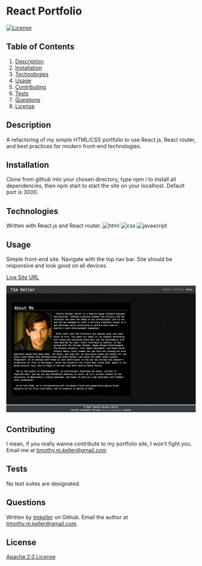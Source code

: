 # React Portfolio

[![License](https://img.shields.io/badge/License-Apache%202.0-blue.svg)](https://opensource.org/licenses/Apache-2.0)

## Table of Contents
1. [Description](#description)
2. [Installation](#installation)
3. [Technologies](#technologies)
4. [Usage](#usage)
5. [Contributing](#contributing)
6. [Tests](#tests)
7. [Questions](#questions)
8. [License](#license)
## Description
A refactoring of my simple HTML/CSS portfolio to use React.js, React router, and best practices for modern front-end technologies.

## Installation
Clone from github into your chosen directory, type npm i to install all dependencies, then npm start to start the site on your localhost. Default port is 3000.

## Technologies
Written with React.js and React router.
![html](https://img.shields.io/badge/html-9.0%25-red)
![css](https://img.shields.io/badge/css-16.3%25-purple)
![javascript](https://img.shields.io/badge/javascript-74.7%25-yellow)

## Usage
Simple front-end site. Navigate with the top nav bar. Site should be responsive and look good on all devices.

[Live Site URL](https://tmk-react-portfolio.herokuapp.com/)

![Index mockup](./assets/portfolio-index.jpg)

## Contributing
I mean, if you really wanna contribute to my portfolio site, I won't fight you. Email me at timothy.m.keller@gmail.com

## Tests
No test suites are designated.

## Questions
Written by [tmkeller](https://github.com/tmkeller) on Github.
Email the author at timothy.m.keller@gmail.com.

## License
[Apache 2.0 License](https://opensource.org/licenses/Apache-2.0)